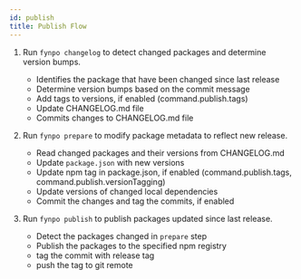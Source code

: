 ```yaml
---
id: publish
title: Publish Flow
---
```


1. Run `fynpo changelog` to detect changed packages and determine version bumps.

    - Identifies the package that have been changed since last release
    - Determine version bumps based on the commit message
    - Add tags to versions, if enabled (command.publish.tags)
    - Update CHANGELOG.md file
    - Commits changes to CHANGELOG.md file

2. Run `fynpo prepare` to modify package metadata to reflect new release.

    - Read changed packages and their versions from CHANGELOG.md
    - Update `package.json` with new versions
    - Update npm tag in package.json, if enabled (command.publish.tags, command.publish.versionTagging)
    - Update versions of changed local dependencies
    - Commit the changes and tag the commits, if enabled

3. Run `fynpo publish` to publish packages updated since last release.

    - Detect the packages changed in `prepare` step
    - Publish the packages to the specified npm registry
    - tag the commit with release tag
    - push the tag to git remote
